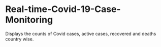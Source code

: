 # Real-time-Covid-19-Case-Monitoring
Displays the counts of Covid cases, active cases, recovered and deaths country wise. 
